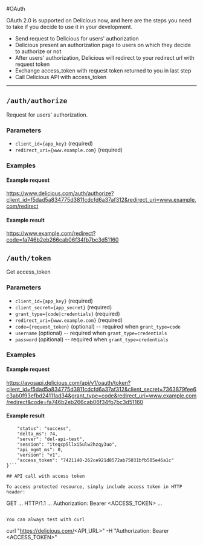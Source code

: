 #OAuth

OAuth 2.0 is supported on Delicious now, and here are the steps you need to take if you decide to use it in your development.

* Send request to Delicious for users' authorization
* Delicious present an authorization page to users on which they decide to authorize or not
* After users' authorization, Delicious will redirect to your redirect url with request token
* Exchange access_token with request token returned to you in last step
* Call Delicious API with access_token

---

## `/auth/authorize`
 Request for users' authorization. 

### Parameters

- `client_id={app_key}` (required)
- `redirect_uri={www.example.com}` (required)

### Examples

#### Example request

https://www.delicious.com/auth/authorize?client_id=f5dad5a834775d3811cdcfd6a37af312&redirect_uri=www.example.com/redirect

#### Example result

https://www.example.com/redirect?code=fa746b2eb266cab06f34fb7bc3d51160


## `/auth/token`
  Get access_token

### Parameters

- `client_id={app_key}` (required)
- `client_secret={app_secret}` (required)
- `grant_type={code|credentials}` (required)
- `redirect_uri={www.example.com}` (required)
- `code={request_token}` (optional) -- required when ```grant_type=code```
- `username` (optional) -- required when ```grant_type=credentials```
- `password` (opitional) -- required when ```grant_type=credentials```

### Examples

#### Example request

https://avosapi.delicious.com/api/v1/oauth/token?client_id=f5dad5a834775d3811cdcfd6a37af312&client_secret=7363879fee6c3ab0f93efbd24111ad34&grant_type=code&redirect_uri=www.example.com/redirect&code=fa746b2eb266cab06f34fb7bc3d51160

#### Example result

```{
    "status": "success",
    "delta_ms": 74,
    "server": "del-api-test",
    "session": "iteqcp5llxi5ulw2hzqy3uo",
    "api_mgmt_ms": 0,
    "version": "v1",
    "access_token": "7421140-262ce921d8572ab75031bfb505e46a1c"
}```

## API call with access token

To access protected resource, simply include access token in HTTP header:

```
GET ... HTTP/1.1
...
Authorization: Bearer <ACCESS_TOKEN>
...
```

You can always test with curl

```
curl "https://delicious.com/<API_URL>" -H "Authorization: Bearer <ACCESS_TOKEN>"
```



